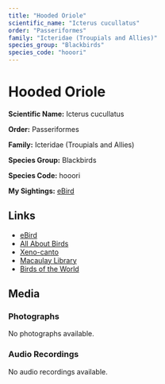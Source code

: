 ```yaml
---
title: "Hooded Oriole"
scientific_name: "Icterus cucullatus"
order: "Passeriformes"
family: "Icteridae (Troupials and Allies)"
species_group: "Blackbirds"
species_code: "hooori"
---
```


# Hooded Oriole

**Scientific Name:** Icterus cucullatus

**Order:** Passeriformes

**Family:** Icteridae (Troupials and Allies)

**Species Group:** Blackbirds

**Species Code:** hooori

**My Sightings:** [eBird](https://ebird.org/lifelist?r=world&time=life&spp=hooori)

## Links
* [eBird](https://ebird.org/species/hooori) 
* [All About Birds](https://www.allaboutbirds.org/guide/hooori) 
* [Xeno-canto](https://www.xeno-canto.org/species/hooori) 
* [Macaulay Library](https://search.macaulaylibrary.org/catalog?taxonCode=hooori&sort=rating_rank_desc)
* [Birds of the World](https://birdsoftheworld.org/bow/species/hooori)

## Media
### Photographs
No photographs available.

### Audio Recordings
No audio recordings available.
